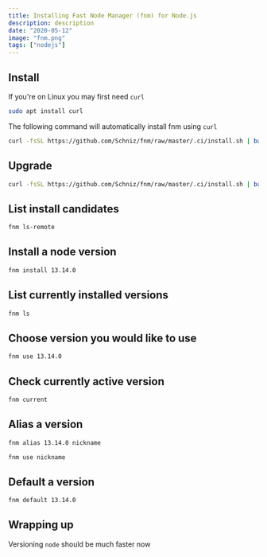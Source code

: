 ```yaml
---
title: Installing Fast Node Manager (fnm) for Node.js
description: description
date: "2020-05-12"
image: "fnm.png"
tags: ["nodejs"]
---
```


## Install

If you're on Linux you may first need `curl`

```sh
sudo apt install curl
```

The following command will automatically install fnm using `curl`

```sh
curl -fsSL https://github.com/Schniz/fnm/raw/master/.ci/install.sh | bash -s -- --install-dir $HOME/.config/fnm
```

## Upgrade

```sh
curl -fsSL https://github.com/Schniz/fnm/raw/master/.ci/install.sh | bash -s --install-dir $HOME/.config/fnm --skip-shell
```

## List install candidates

```sh
fnm ls-remote
```

## Install a node version

```sh
fnm install 13.14.0
```

## List currently installed versions

```sh
fnm ls
```

## Choose version you would like to use

```sh
fnm use 13.14.0
```

## Check currently active version

```sh
fnm current
```

## Alias a version

```sh
fnm alias 13.14.0 nickname

fnm use nickname
```

## Default a version

```sh
fnm default 13.14.0
```

## Wrapping up

Versioning `node` should be much faster now
